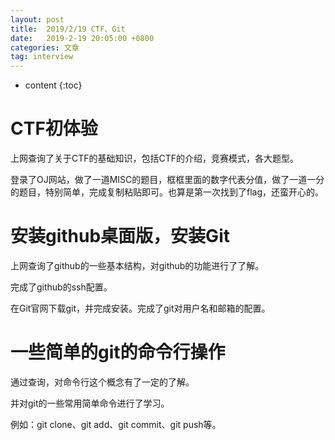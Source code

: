```yaml
---
layout: post
title:  2019/2/19 CTF、Git
date:   2019-2-19 20:05:00 +0800
categories: 文章
tag: interview
---
```


* content
{:toc}

CTF初体验
====================================
上网查询了关于CTF的基础知识，包括CTF的介绍，竞赛模式，各大题型。

登录了OJ网站，做了一道MISC的题目，框框里面的数字代表分值，做了一道一分的题目，特别简单，完成复制粘贴即可。也算是第一次找到了flag，还蛮开心的。

安装github桌面版，安装Git
====================================
上网查询了github的一些基本结构，对github的功能进行了了解。

完成了github的ssh配置。

在Git官网下载git，并完成安装。完成了git对用户名和邮箱的配置。

一些简单的git的命令行操作
====================================
通过查询，对命令行这个概念有了一定的了解。

并对git的一些常用简单命令进行了学习。

例如：git clone、git add、git commit、git push等。